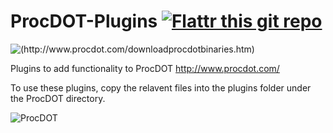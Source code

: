 # ProcDOT-Plugins [![Flattr this git repo](http://api.flattr.com/button/flattr-badge-large.png)](https://flattr.com/submit/auto?user_id=beercow&url=https://github.com/Beercow/ProcDOT-Plugins)
![(http://www.procdot.com/downloadprocdotbinaries.htm)](http://ww.procdot.com/webhelp/images/image23.png)

Plugins to add functionality to ProcDOT http://www.procdot.com/

To use these plugins, copy the relavent files into the plugins folder under the ProcDOT directory.

![ProcDOT](https://cloud.githubusercontent.com/assets/10360919/12631021/e059e1c8-c514-11e5-92aa-afbba92f9854.PNG)
